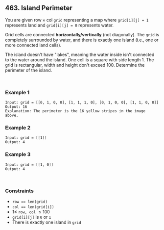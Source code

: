 ## 463. Island Perimeter

You are given $\mathrm{row} \times \mathrm{col}$ `grid` representing a map where `grid[i][j] = 1` represents land and `grid[i][j] = 0` represents water.

Grid cells are connected **horizontally/vertically** (not diagonally). The `grid` is completely surrounded by water, and there is exactly one island (i.e., one or more connected land cells).

The island doesn't have "lakes", meaning the water inside isn't connected to the water around the island. One cell is a square with side length 1. The grid is rectangular, width and height don't exceed 100. Determine the perimeter of the island.

<br>

### Example 1

```
Input: grid = [[0, 1, 0, 0], [1, 1, 1, 0], [0, 1, 0, 0], [1, 1, 0, 0]]
Output: 16
Explanation: The perimeter is the 16 yellow stripes in the image above.
```

### Example 2

```
Input: grid = [[1]]
Output: 4
```

### Example 3

```
Input: grid = [[1, 0]]
Output: 4
```

<br>

### Constraints

- `row == len(grid)`
- `col == len(grid[i])`
- $1 \leqslant$ `row, col` $\leqslant 100$
- `grid[i][j]` is `0` or `1`
- There is exactly one island in `grid`
